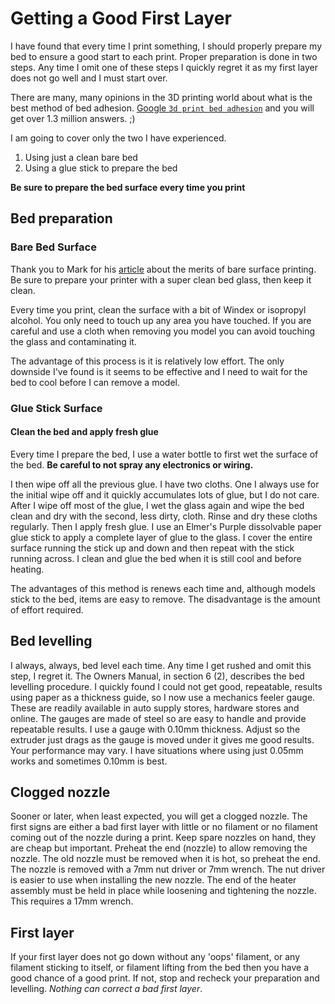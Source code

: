 # Getting a Good First Layer

I have found that every time I print something, I should properly prepare my bed to ensure a good start to each print. Proper preparation is done in two steps. Any time I omit one of these steps I quickly regret it as my first layer does not go well and I must start over.

There are many, many opinions in the 3D printing world about what is the best method of bed adhesion. [Google `3d print bed adhesion`](https://www.google.com/search?q=3d+print+bed+adhesion) and you will get over 1.3 million answers. ;)

I am going to cover only the two I have experienced.
1. Using just a clean bare bed
2. Using a glue stick to prepare the bed

__Be sure to  prepare the bed surface every time you print__

## __Bed preparation__
   
### __Bare Bed Surface__
Thank you to Mark for his [article](https://www.envirolaser3d.com/blogs/ottawa-filaments-envirolasers-3d-shop/build-plate-adhesion-problems-the-ultimate-solution) about the merits of bare surface printing. Be sure to prepare your printer with a super clean bed glass, then keep it clean.

Every time you print, clean the surface with a bit of Windex or isopropyl alcohol. You only need to touch up any area you have touched. If you are careful and use a cloth when removing you model you can avoid touching the glass and contaminating it.

The advantage of this process is it is relatively low effort. The only downside I've found is it seems to be effective and I need to wait for the bed to cool before I can remove a model.

### __Glue Stick Surface__
#### __Clean the bed and apply fresh glue__
Every time I prepare the bed, I use a water bottle to first wet the surface of the bed.
__Be careful to not spray any electronics or wiring.__

I then wipe off all the previous glue. I have two cloths. One I always use for the initial wipe off and it quickly accumulates lots of glue, but I do not care. After I wipe off most of the glue, I wet the glass again and wipe the bed clean and dry with the second, less dirty, cloth. Rinse and dry these cloths regularly. Then I apply fresh glue. I use an Elmer's Purple dissolvable paper glue stick to apply a complete layer of glue to the glass. I cover the entire surface running the stick up and down and then repeat with the stick running across. I clean and glue the bed when it is still cool and before heating.

The advantages of this method is renews each time and, although models stick to the bed, items are easy to remove. The disadvantage is the amount of effort required.
## **Bed levelling**
I always, always, bed level each time. Any time I get rushed and omit this step, I regret it. The Owners Manual, in section 6 (2), describes the bed levelling procedure. I quickly found I could not get good, repeatable, results using paper as a thickness guide, so I now use a mechanics feeler gauge. These are readily available in auto supply stores, hardware stores and online. The gauges are made of steel so are easy to handle and provide repeatable results. I use a gauge with 0.10mm thickness. Adjust so the extruder just drags as the gauge is moved under it gives me good results. Your performance may vary. I have situations where using just 0.05mm works and sometimes 0.10mm is best.

## **Clogged nozzle**
Sooner or later, when least expected, you will get a clogged nozzle. The first signs are either a bad first layer with little or no filament or no filament coming out of the nozzle during a print. Keep spare nozzles on hand, they are cheap but important. Preheat the end (nozzle) to allow removing the nozzle. The old nozzle must be removed when it is hot, so preheat the end. The nozzle is removed with a 7mm nut driver or 7mm wrench. The nut driver is easier to use when installing the new nozzle. The end of the heater assembly must be held in place while loosening and tightening the nozzle. This requires a 17mm wrench.
## **First layer**
If your first layer does not go down without any 'oops' filament, or any filament sticking to itself, or filament lifting from the bed then you have a good chance of a good print. If not, stop and recheck your preparation and levelling. _Nothing can correct a bad first layer_.
